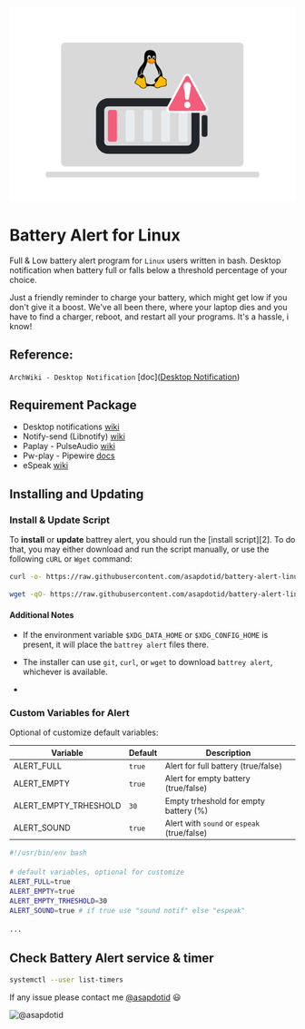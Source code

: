 <p align="center">
    <img src="assets/battery-alert-linux.png" width="600" />
</p>

# Battery Alert for Linux

Full & Low battery alert program for `Linux` users written in bash.
Desktop notification when battery full or falls below a threshold percentage of your choice.

Just a friendly reminder to charge your battery, which might get low if you don't give it a boost. We've all been there, where your laptop dies and you have to find a charger, reboot, and restart all your programs. It's a hassle, i know!

## Reference:

`ArchWiki - Desktop Notification` [doc]([Desktop Notification](https://wiki.archlinux.org/title/Desktop_notifications))

## Requirement Package

-   Desktop notifications [wiki](https://wiki.archlinux.org/title/Desktop_notifications)
-   Notify-send (Libnotify) [wiki](https://man.archlinux.org/man/notify-send.1.en)
-   Paplay - PulseAudio [wiki](https://linux.die.net/man/1/paplay)
-   Pw-play - Pipewire [docs](https://docs.pipewire.org/page_man_pw-cat_1.html)
-   eSpeak [wiki](https://espeak.sourceforge.net/)

## Installing and Updating

### Install & Update Script

To **install** or **update** battrey alert, you should run the [install script][2]. To do that, you may either download and run the script manually, or use the following `cURL` or `Wget` command:

```sh
curl -o- https://raw.githubusercontent.com/asapdotid/battery-alert-linux/refs/heads/main/install.sh | bash
```

```sh
wget -qO- https://raw.githubusercontent.com/asapdotid/battery-alert-linux/refs/heads/main/install.sh | bash
```

#### Additional Notes

-   If the environment variable `$XDG_DATA_HOME` or `$XDG_CONFIG_HOME` is present, it will place the `battrey alert` files there.</sub>

-   The installer can use `git`, `curl`, or `wget` to download `battrey alert`, whichever is available.
-

### Custom Variables for Alert

Optional of customize default variables:

| Variable              | Default | Description                                 |
| --------------------- | ------- | ------------------------------------------- |
| ALERT_FULL            | `true`  | Alert for full battery (true/false)         |
| ALERT_EMPTY           | `true`  | Alert for empty battery (true/false)        |
| ALERT_EMPTY_TRHESHOLD | `30`    | Empty trheshold for empty battery (%)       |
| ALERT_SOUND           | `true`  | Alert with `sound` or `espeak` (true/false) |

```bash
#!/usr/bin/env bash

# default variables, optional for customize
ALERT_FULL=true
ALERT_EMPTY=true
ALERT_EMPTY_TRHESHOLD=30
ALERT_SOUND=true # if true use "sound notif" else "espeak"

...
```

## Check Battery Alert service & timer

```bash
systemctl --user list-timers
```

If any issue please contact me [@asapdotid](mailto:asapdotid@gmail.com) 😃

<img class="float-left rounded-2 avatar-user" src="https://avatars.githubusercontent.com/u/34257858?s=96&amp;v=4" width="48" height="48" alt="@asapdotid">
